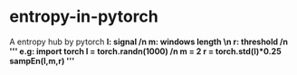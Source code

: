 # entropy-in-pytorch
A entropy hub by pytorch
<b> l: signal /n
  m: windows length \n
  r: threshold /n
  '''
  e.g: 
  import torch
  l = torch.randn(1000) /n
  m = 2 
  r = torch.std(l)*0.25
  sampEn(l,m,r)
  '''

